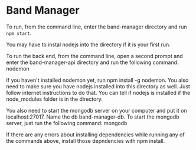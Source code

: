 # Band Manager
To run, from the command line, enter the band-manager directory and run `npm start`.
	
You may have to instal nodejs into the directory if it is your first run.

To run the back end, from the command line, open a second prompt and enter the band-manager-api
directory and run the following command:
	nodemon
	
If you haven't installed nodemon yet, run npm install -g nodemon. You also need to make sure you
have nodejs installed into this directory as well.  Just follow internet instructions to do that.
You can tell if nodejs is installed if the node_modules folder is in the directory.

You also need to start the mongodb server on your computer and put it on localhost:27017.
Name the db band-manager-db.  To start the mongodb server, just run the following command:
	mongodb
	
If there are any errors about installing dependencies while running any of the commands
above, install those depndencies with npm install.
